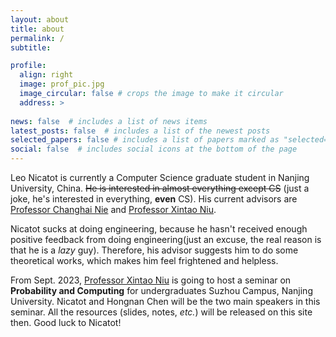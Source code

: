 ```yaml
---
layout: about
title: about
permalink: /
subtitle: 

profile:
  align: right
  image: prof_pic.jpg
  image_circular: false # crops the image to make it circular
  address: >
    
news: false  # includes a list of news items
latest_posts: false  # includes a list of the newest posts
selected_papers: false # includes a list of papers marked as "selected={true}"
social: false  # includes social icons at the bottom of the page
---
```


Leo Nicatot is currently a Computer Science graduate student in Nanjing University, China. ~~He is interested in almost everything except CS~~ (just a joke, he's interested in everything, **even** CS). His current advisors are [Professor Changhai Nie](https://gist.nju.edu.cn/changhai/public_html/) and [Professor Xintao Niu](niuxintao.github.io/).

Nicatot sucks at doing engineering, because he hasn't received enough positive feedback from doing engineering(just an excuse, the real reason is that he is a *lazy* guy). Therefore, his advisor suggests him to do some theoretical works, which makes him feel frightened and helpless.

From Sept. 2023, [Professor Xintao Niu](niuxintao.github.io/) is going to host a seminar on **Probability and Computing** for undergraduates Suzhou Campus, Nanjing University. Nicatot and Hongnan Chen will be the two main speakers in this seminar. All the resources (slides, notes, *etc.*) will be released on this site then. Good luck to Nicatot!